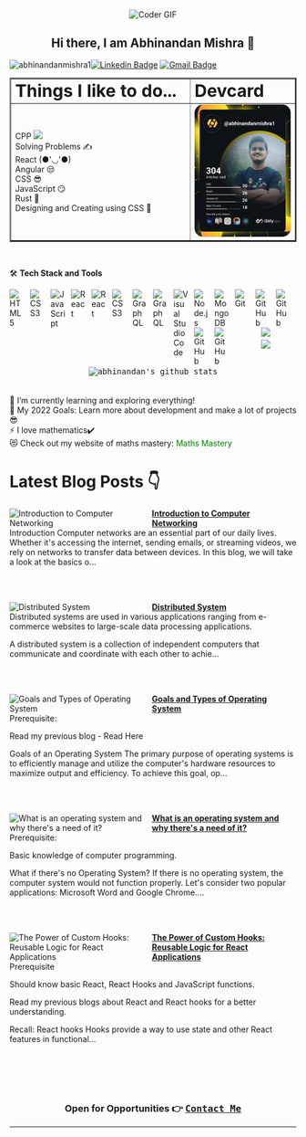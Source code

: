 <div align="center">
    <img 
    align="center"src="https://cdn.dribbble.com/users/2131993/screenshots/4948736/thoughtworks-gif_dribbble.gif" alt="Coder GIF" width="400" height="300">
</div>

<h2 style="text-align:center">Hi there, I am Abhinandan Mishra 👋</h2>
<p  > <img align="left" src="https://komarev.com/ghpvc/?username=abhinandanmishra1" alt="abhinandanmishra1" /> </p>

[![Linkedin Badge](https://img.shields.io/badge/-Abhinandan_Mishra-blue?style=flat-square&logo=Linkedin&logoColor=white&link=https://www.linkedin.com/in/abhinandanmishra1/)](https://www.linkedin.com/in/abhinandanmishra1/)
[![Gmail Badge](https://img.shields.io/badge/-abhinandanmishra360@gmail.com-c14438?style=flat-square&logo=Gmail&logoColor=white&link=mailto:abhinandanmishra360@gmail.com)](mailto:abhinandanmishra360@gmail.com)

<table border="2" align="center">
 <tr>
    <td><b style="font-size:30px">Things I like to do...</b></td>
    <td><b style="font-size:30px">Devcard</b></td>
 </tr>
 <tr>
    <td width="300">
    <div width="500" float="left">
<div>CPP <img src="https://media.giphy.com/media/WUlplcMpOCEmTGBtBW/giphy.gif" width="30"></div>
<div>Solving Problems ✍️</div>
<div>React (●'◡'●)</div>
<div>Angular 😒</div>
<div>CSS 😎</div>
<div>JavaScript 😏</div>
<div>Rust 😬</div>
<div>Designing and Creating using CSS 💙</div>
</div></td>
    <td><img width="300" float="right" src="https://github.com/abhinandanmishra1/abhinandanmishra1/blob/main/devcard.svg" width="400" alt="Chris Bongers's Dev Card"/></td>
 </tr>
</table>




</br>

🛠 **Tech Stack and Tools**

<div>

<img align="left" alt="HTML5" width="26px" src="https://cdn.jsdelivr.net/gh/devicons/devicon/icons/html5/html5-original.svg" style="padding-right:10px;" />

<img align="left" alt="CSS3" width="26px" src="https://cdn.jsdelivr.net/gh/devicons/devicon/icons/css3/css3-original.svg" style="padding-right:10px;" />

<img align="left" alt="JavaScript" width="26px" src="https://cdn.jsdelivr.net/gh/devicons/devicon/icons/javascript/javascript-original.svg" style="padding-right:10px;" />

<img align="left" alt="React" width="26px" src="https://cdn.jsdelivr.net/gh/devicons/devicon/icons/react/react-original.svg" style="padding-right:10px;" />

<img align="left" alt="React" width="26px" src="https://cdn.jsdelivr.net/gh/devicons/devicon/icons/bootstrap/bootstrap-original.svg" style="padding-right:10px;" />

<img align="left" alt="CSS3" width="26px" src="https://cdn.jsdelivr.net/gh/devicons/devicon/icons/angularjs/angularjs-original.svg" style="padding-right:10px;" />
<img align="left" alt="GraphQL" width="26px" src="https://cdn.jsdelivr.net/gh/devicons/devicon/icons/graphql/graphql-plain.svg" style="padding-right:10px;" />

<img align="left" alt="GraphQL" width="26px" src="https://cdn.jsdelivr.net/gh/devicons/devicon/icons/cplusplus/cplusplus-original.svg" style="padding-right:10px;" />
<img align="left" alt="Visual Studio Code" width="26px" src="https://cdn.jsdelivr.net/gh/devicons/devicon/icons/vscode/vscode-original.svg" style="padding-right:10px;" />
<img align="left" alt="Node.js" width="26px" src="https://cdn.jsdelivr.net/gh/devicons/devicon/icons/nodejs/nodejs-original.svg" style="padding-right:10px;" />

<img align="left" alt="MongoDB" width="26px" src="https://cdn.jsdelivr.net/gh/devicons/devicon/icons/mongodb/mongodb-original.svg" style="padding-right:10px;" />

<img align="left" alt="Git" width="26px" src="https://cdn.jsdelivr.net/gh/devicons/devicon/icons/git/git-original.svg" style="padding-right:10px;" />

<img align="left" alt="GitHub" width="26px" src="https://cdn.jsdelivr.net/gh/devicons/devicon/icons/github/github-original.svg" style="padding-right:10px;" />

<img align="left" alt="GitHub" width="26px" src="https://cdn.jsdelivr.net/gh/devicons/devicon/icons/karma/karma-original.svg" style="padding-right:10px;" />
<img align="left" alt="GitHub" width="26px" src="https://cdn.jsdelivr.net/gh/devicons/devicon/icons/materialui/materialui-original.svg" style="padding-right:10px;" />
<img align="left" alt="GitHub" width="26px" src="https://cdn.jsdelivr.net/gh/devicons/devicon/icons/typescript/typescript-original.svg" style="padding-right:10px;" />

</div>

<br/>
<br/>
<br/>
<div align="center">
<img src="https://github-readme-stats.vercel.app/api/top-langs/?username=abhinandanmishra1&exclude_repo=LeetCode-Practice,placement-preparation,DSA-Weekly-LeetCode-Practice" >
</div>

<div align="center">
<kbd>
<img align="center" width="400" src="http://github-readme-streak-stats.herokuapp.com?user=abhinandanmishra1&date_format=M%20j%5B%2C%20Y%5D&background=0D0106&border=DDD8D1&stroke=DDDDDD&ring=DD9E3F&fire=DD710C&currStreakNum=DD9F0A&sideNums=DD9F0A&currStreakLabel=DD710C&sideLabels=DD710C&dates=DDDDDD" />
</kbd>

<kbd>
<img align="center" width="400" height="auto" align="center" alt="abhinandan's github stats" 
    src="https://github-readme-stats.vercel.app/api?username=abhinandanmishra1&show_icons=true&theme=dark&count_private=true&include_all_commits=true" />
</kbd>
</div>

</br>
<br/>

<div>
    <div>🌱 I’m currently learning and exploring everything!</div>
<div>🥅 My 2022 Goals: Learn more about development and make a lot of projects😎</div>
<div>⚡ I love mathematics✔️</div>
<div>😻 Check out my website of maths mastery:
<a style="text-decoration:none;color:green" href="https://abhinandanmishra1.github.io/mathgame/"> Maths Mastery</a>
</div>
</div>

# Latest Blog Posts 👇
<!-- HASHNODE_BLOG:START -->
<p align="left">
<a href="https://abhinandanmishra1.hashnode.dev//introduction-to-computer-networking" title="Introduction to Computer Networking"><img src="https://cdn.hashnode.com/res/hashnode/image/upload/v1680868774107/59a66f1e-ac51-41ae-b34d-d04b8102eb40.webp" alt="Introduction to Computer Networking" width="250px" align="left" /></a>
<a href="https://abhinandanmishra1.hashnode.dev//introduction-to-computer-networking" title="Introduction to Computer Networking"><strong>Introduction to Computer Networking</strong></a>
<br/> Introduction
Computer networks are an essential part of our daily lives. Whether it's accessing the internet, sending emails, or streaming videos, we rely on networks to transfer data between devices. In this blog, we will take a look at the basics o... </p> <br/> <br/>
<p align="left">
<a href="https://abhinandanmishra1.hashnode.dev//distributed-system" title="Distributed System"><img src="https://cdn.hashnode.com/res/hashnode/image/upload/v1679245356695/dc59d7f6-ce37-441d-8772-1d23b305dfe1.jpeg" alt="Distributed System" width="250px" align="left" /></a>
<a href="https://abhinandanmishra1.hashnode.dev//distributed-system" title="Distributed System"><strong>Distributed System</strong></a>
<br/> Distributed systems are used in various applications ranging from e-commerce websites to large-scale data processing applications.

A distributed system is a collection of independent computers that communicate and coordinate with each other to achie... </p> <br/> <br/>
<p align="left">
<a href="https://abhinandanmishra1.hashnode.dev//goals-and-types-of-operating-system" title="Goals and Types of Operating System"><img src="https://cdn.hashnode.com/res/hashnode/image/upload/v1677419882006/c0838f69-6611-4727-ba52-2e5e8b3e54a4.jpeg" alt="Goals and Types of Operating System" width="250px" align="left" /></a>
<a href="https://abhinandanmishra1.hashnode.dev//goals-and-types-of-operating-system" title="Goals and Types of Operating System"><strong>Goals and Types of Operating System</strong></a>
<br/> Prerequisite:

Read my previous blog - Read Here

Goals of an Operating System
The primary purpose of operating systems is to efficiently manage and utilize the computer's hardware resources to maximize output and efficiency.
To achieve this goal, op... </p> <br/> <br/>
<p align="left">
<a href="https://abhinandanmishra1.hashnode.dev//what-is-an-operating-system-and-why-theres-a-need-of-it" title="What is an operating system and why there's a need of it?"><img src="https://cdn.hashnode.com/res/hashnode/image/upload/v1677407720870/09b5b0cc-2dc2-4374-be81-e069896fd11f.jpeg" alt="What is an operating system and why there's a need of it?" width="250px" align="left" /></a>
<a href="https://abhinandanmishra1.hashnode.dev//what-is-an-operating-system-and-why-theres-a-need-of-it" title="What is an operating system and why there's a need of it?"><strong>What is an operating system and why there's a need of it?</strong></a>
<br/> Prerequisite:

Basic knowledge of computer programming.

What if there's no Operating System?
If there is no operating system, the computer system would not function properly. Let's consider two popular applications: Microsoft Word and Google Chrome.... </p> <br/> <br/>
<p align="left">
<a href="https://abhinandanmishra1.hashnode.dev//the-power-of-custom-hooks-reusable-logic-for-react-applications" title="The Power of Custom Hooks: Reusable Logic for React Applications"><img src="https://cdn.hashnode.com/res/hashnode/image/upload/v1676621769137/dea71ce7-682b-4439-ab1a-9ef63e84cb5a.webp" alt="The Power of Custom Hooks: Reusable Logic for React Applications" width="250px" align="left" /></a>
<a href="https://abhinandanmishra1.hashnode.dev//the-power-of-custom-hooks-reusable-logic-for-react-applications" title="The Power of Custom Hooks: Reusable Logic for React Applications"><strong>The Power of Custom Hooks: Reusable Logic for React Applications</strong></a>
<br/> Prerequisite

Should know basic React, React Hooks and JavaScript functions.

Read my previous blogs about React and React hooks for a better understanding.


Recall: React hooks
Hooks provide a way to use state and other React features in functional... </p> <br/> <br/>
<!-- HASHNODE_BLOG:END -->

<br/>
<div align="center">
    <h3 align="center">Open for Opportunities 👉 <a target="_blank" href="https://linktr.ee/abhinandan_mishra_1"><kbd>Contact Me</kbd></a</h3>
</div>

---
